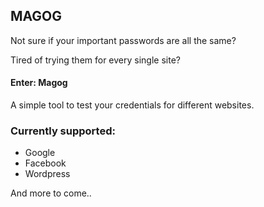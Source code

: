 ## MAGOG

Not sure if your important passwords are all the same?

Tired of trying them for every single site?



#### Enter: Magog

A simple tool to test your credentials for different websites.

### Currently supported:

- Google
- Facebook
- Wordpress

And more to come..
